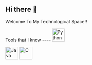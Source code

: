 ## Hi there 👋

Welcome To My Technological Space!!

Tools that I know ---- 
  <img src="https://upload.wikimedia.org/wikipedia/commons/c/c3/Python-logo-notext.svg" alt="Python" width="40"/>

  <img src="https://iconduck.com/icons/13084/java-original/download/svg" alt="Java" width="40"/>
  
  <img src="https://iconduck.com/icons/316645/c-programming/download/svg" alt="C" width="40"/>
 

             
          
             
          

<!--
**expanse88/expanse88** is a ✨ _special_ ✨ repository because its `README.md` (this file) appears on your GitHub profile.

Here are some ideas to get you started:

- 🔭 I’m currently working on ...
- 🌱 I’m currently learning ...
- 👯 I’m looking to collaborate on ...
- 🤔 I’m looking for help with ...
- 💬 Ask me about ...
            <img src="https://cdn.jsdelivr.net/gh/devicons/devicon@latest/icons/python/python-original.svg" />
          
- 📫 How to reach me: ...
- 😄 Pronouns: ...
- ⚡ Fun fact: ...
-->
